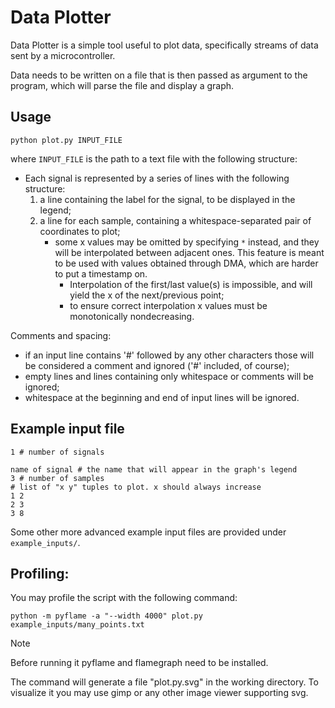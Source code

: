 # Data Plotter

Data Plotter is a simple tool useful to plot data, specifically streams of data sent by a microcontroller. 

Data needs to be written on a file that is then passed as argument to the program, which will parse the file and display a graph.

## Usage

`python plot.py INPUT_FILE`

where `INPUT_FILE` is the path to a text file with the following structure:

- Each signal is represented by a series of lines with the following structure:
    1. a line containing the label for the signal, to be displayed in the legend;
    1. a line for each sample, containing a whitespace-separated pair of coordinates to plot;
        * some x values may be omitted by specifying `*` instead, and they will be interpolated between adjacent ones. This feature is meant to be used with values obtained through DMA, which are harder to put a timestamp on.
            * Interpolation of the first/last value(s) is impossible, and will yield the x of the next/previous point;
            * to ensure correct interpolation x values must be monotonically nondecreasing.


Comments and spacing:
* if an input line contains '#' followed by any other characters those will be considered a comment and ignored ('#' included, of course);
* empty lines and lines containing only whitespace or comments will be ignored;
* whitespace at the beginning and end of input lines will be ignored.

## Example input file

```
1 # number of signals

name of signal # the name that will appear in the graph's legend
3 # number of samples
# list of "x y" tuples to plot. x should always increase
1 2
2 3
3 8 
```

Some other more advanced example input files are provided under `example_inputs/`.


## Profiling:
You may profile the script with the following command:

```
python -m pyflame -a "--width 4000" plot.py example_inputs/many_points.txt
```

> [!NOTE]
> Before running it pyflame and flamegraph need to be installed.

The command will generate a file "plot.py.svg" in the working directory. To visualize it you may use gimp or any other image viewer supporting svg.

